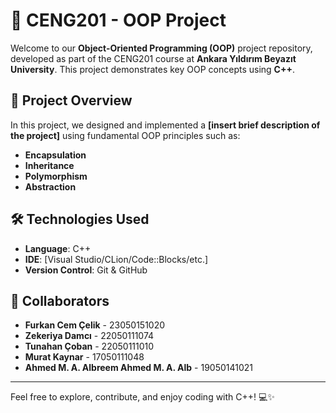 # 🎯 CENG201 - OOP Project

Welcome to our **Object-Oriented Programming (OOP)** project repository, developed as part of the CENG201 course at **Ankara Yıldırım Beyazıt University**. This project demonstrates key OOP concepts using **C++**.

## 🚀 Project Overview
In this project, we designed and implemented a **[insert brief description of the project]** using fundamental OOP principles such as:
- **Encapsulation**
- **Inheritance**
- **Polymorphism**
- **Abstraction**

## 🛠️ Technologies Used
- **Language**: C++
- **IDE**: [Visual Studio/CLion/Code::Blocks/etc.]
- **Version Control**: Git & GitHub

## 👥 Collaborators
- **Furkan Cem Çelik** - 23050151020
- **Zekeriya Damcı** - 22050111074
- **Tunahan Çoban** - 22050111010
- **Murat Kaynar** - 17050111048
- **Ahmed M. A. Albreem Ahmed M. A. Alb** - 19050141021

---

Feel free to explore, contribute, and enjoy coding with C++! 💻✨
